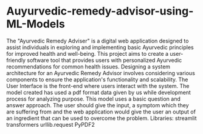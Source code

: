 # Auyurvedic-remedy-advisor-using-ML-Models
The "Ayurvedic Remedy Adviser" is a digital web application designed to assist individuals in  exploring and implementing basic Ayurvedic principles for improved health and well-being.  This project  aims to create a user-friendly software tool that provides users with personalized Ayurvedic  recommendations for common health issues.
Designing a system architecture for an Ayurvedic Remedy Advisor involves considering various components to ensure the application's functionality and scalability. The User Interface is the front-end where users interact with the system.
The model created has used a pdf format data given by us while development process for analyzing purpose. This model uses a basic question and answer approach. The user should give the input, a symptom which they are suffering from and the web application would give the user an output of an ingredient that can be used to overcome the problem.
Libraries:
 streamlit 
 transformers 
 urllib.request 
 PyPDF2
 
